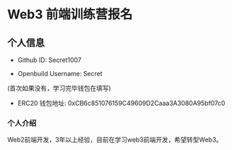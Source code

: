 # Web3 前端训练营报名

## 个人信息

* Github ID: Secret1007

* Openbuild Username: Secret

(首次如果没有，学习完毕钱包在填写)

* ERC20 钱包地址: 0xCB6c851076159C49609D2Caaa3A3080A95bf07c0

### 个人介绍

Web2前端开发，3年以上经验，目前在学习web3前端开发，希望转型Web3。

